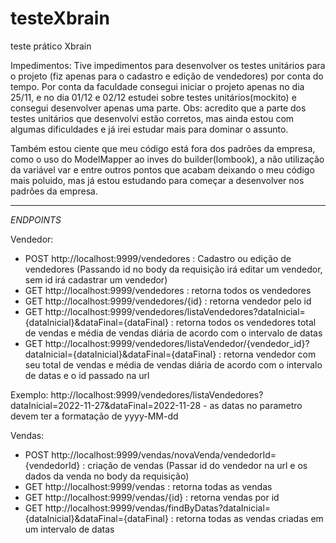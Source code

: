 # testeXbrain
teste prático Xbrain

Impedimentos: Tive impedimentos para desenvolver os testes unitários para o projeto (fiz apenas para o cadastro e edição de vendedores) por conta do tempo. Por conta da faculdade consegui iniciar o projeto apenas no dia 25/11, e no dia 01/12 e 02/12 estudei sobre testes unitários(mockito) e consegui desenvolver apenas uma parte.
Obs: acredito que a parte dos testes unitários que desenvolvi estão corretos, mas ainda estou com algumas dificuldades e já irei estudar mais para dominar o assunto.

Também estou ciente que meu código está fora dos padrões da empresa, como o uso do ModelMapper ao inves do builder(lombook), a não utilização da variável var e entre outros pontos que acabam deixando o meu código mais poluido, mas já estou estudando para começar a desenvolver nos padrões da empresa.

---

*ENDPOINTS*

Vendedor:
- POST http://localhost:9999/vendedores : Cadastro ou edição de vendedores (Passando id no body da requisição irá editar um vendedor, sem id irá cadastrar um vendedor)
- GET http://localhost:9999/vendedores : retorna todos os vendedores
- GET http://localhost:9999/vendedores/{id} : retorna vendedor pelo id
- GET http://localhost:9999/vendedores/listaVendedores?dataInicial={dataInicial}&dataFinal={dataFinal} : retorna todos os vendedores total de vendas e média de vendas diária de acordo com o intervalo de datas
- GET http://localhost:9999/vendedores/listaVendedor/{vendedor_id}?dataInicial={dataInicial}&dataFinal={dataFinal} : retorna vendedor com seu total de vendas e média de vendas diária de acordo com o intervalo de datas e o id passado na url

Exemplo: http://localhost:9999/vendedores/listaVendedores?dataInicial=2022-11-27&dataFinal=2022-11-28 - as datas no parametro devem ter a formatação de yyyy-MM-dd

Vendas:
- POST http://localhost:9999/vendas/novaVenda/vendedorId={vendedorId} : criação de vendas (Passar id do vendedor na url e os dados da venda no body da requisição)
- GET http://localhost:9999/vendas : retorna todas as vendas
- GET http://localhost:9999/vendas/{id} : retorna vendas por id
- GET http://localhost:9999/vendas/findByDatas?dataInicial={dataInicial}&dataFinal={dataFinal} : retorna todas as vendas criadas em um intervalo de datas
